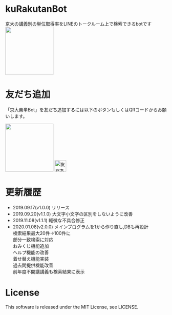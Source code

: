 # kuRakutanBot
京大の講義別の単位取得率をLINEのトークルーム上で検索できるbotです
<br>
<img src="https://user-images.githubusercontent.com/41512077/71648884-4e714800-2d4d-11ea-8871-97aec26d4e8b.jpg" width="150px">

# 友だち追加
「京大楽単Bot」を友だち追加するには以下のボタンもしくはQRコードからお願いします。  

<img src="https://user-images.githubusercontent.com/41512077/101121375-590a2080-3633-11eb-9a10-bcdd3c4f7c2f.png" width="150px">  
<a href="http://nav.cx/eQHij4J"><img src="https://scdn.line-apps.com/n/line_add_friends/btn/ja.png" alt="友だち追加" height="36" border="0"></a>


# 更新履歴
- 2019.09.17(v1.0.0)
リリース
- 2019.09.20(v1.1.0)
大文字小文字の区別をしないように改善
- 2019.11.08(v1.1.1)
軽微な不具合修正
- 2020.01.08(v2.0.0)
メインプログラムを1から作り直し,DBも再設計  
検索結果最大20件→100件に  
部分一致検索に対応  
おみくじ機能追加  
ヘルプ機能の改善  
着せ替え機能実装  
過去問提供機能改善  
前年度不開講講義も検索結果に表示  

# License
This software is released under the MIT License, see LICENSE.
